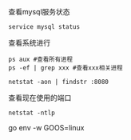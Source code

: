 查看mysql服务状态

```shell
service mysql status
```

查看系统进行

```shell
ps aux #查看所有进程
ps -ef | grep xxx #查看xxx相关进程
```

```shell
netstat -aon | findstr :8080
```

查看现在使用的端口

```shell
netstat -ntlp
```

go env -w GOOS=linux
